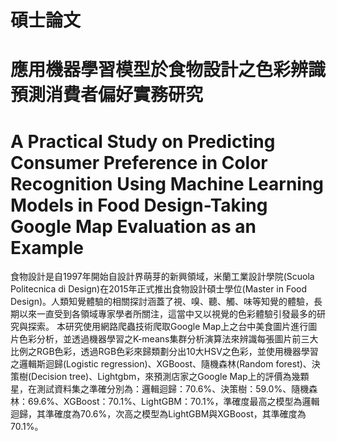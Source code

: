 # 碩士論文
# 應用機器學習模型於食物設計之色彩辨識預測消費者偏好實務研究
# A Practical Study on Predicting Consumer Preference in Color Recognition Using Machine Learning Models in Food Design-Taking Google Map Evaluation as an Example

食物設計是自1997年開始自設計界萌芽的新興領域，米蘭工業設計學院(Scuola Politecnica di Design)在2015年正式推出食物設計碩士學位(Master in Food Design)。人類知覺體驗的相關探討涵蓋了視、嗅、聽、觸、味等知覺的體驗，長期以來一直受到各領域專家學者所關注，這當中又以視覺的色彩體驗引發最多的研究與探索。
本研究使用網路爬蟲技術爬取Google Map上之台中美食圖片進行圖片色彩分析，並透過機器學習之K-means集群分析演算法來辨識每張圖片前三大比例之RGB色彩，透過RGB色彩來歸類劃分出10大HSV之色彩，並使用機器學習之邏輯斯迴歸(Logistic regression)、XGBoost、隨機森林(Random forest)、決策樹(Decision tree)、Lightgbm，來預測店家之Google Map上的評價為幾顆星，在測試資料集之準確分別為：邏輯迴歸：70.6%、決策樹：59.0%、隨機森林：69.6%、XGBoost：70.1%、LightGBM：70.1%，準確度最高之模型為邏輯迴歸，其準確度為70.6%，次高之模型為LightGBM與XGBoost，其準確度為70.1%。
